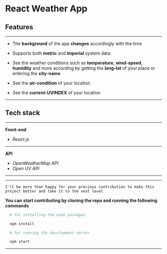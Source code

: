# React Weather App

## Features

---

- The **background** of the app **changes** accordingly with the time

- Supports both **metric** and **imperial** system data

- See the weather conditions such as **temperature**, **wind-speed**, **humidity** and more according by getting the **long-lat** of your place or entering the **city-name**

- See the **air-condition** of your location

- See the **current-UVINDEX** of your location

---

## Tech stack

---

**Front-end**

- _React.js_

---

**API**

- _OpenWeatherMap API_
- _Open UV API_

---

---

`I'll be more than happy for your precious contribution to make this project better and take it to the next level`

**You can start contributing by cloning the repo and running the following commands**

```bash
  # for installing the node-packages

  npm install

  # for running the development server

  npm start
```

---
